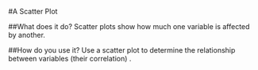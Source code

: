 #A Scatter Plot 
 
##What does it do?
Scatter plots show how much one variable is affected by another. 
 
##How do you use it?
Use a scatter plot to determine the relationship between variables (their correlation) . 
